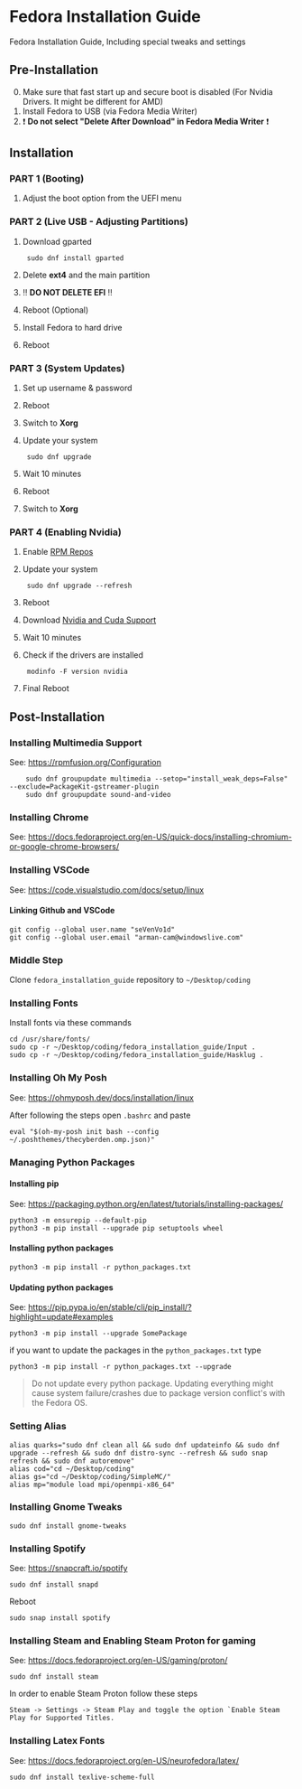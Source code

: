 # Fedora Installation Guide

Fedora Installation Guide, Including special tweaks and settings

## Pre-Installation

0) Make sure that fast start up and secure boot is disabled (For Nvidia Drivers. It might be different for AMD)
1) Install Fedora to USB (via Fedora Media Writer)
2) :exclamation: **Do not select "Delete After Download" in Fedora Media Writer** :exclamation:

## Installation

### PART 1 (Booting)

1) Adjust the boot option from the UEFI menu

### PART 2 (Live USB - Adjusting Partitions)

1) Download gparted

        sudo dnf install gparted

2) Delete **ext4** and the main partition
3) :bangbang: **DO NOT DELETE EFI** :bangbang:
4) Reboot (Optional)
5) Install Fedora to hard drive
6) Reboot

### PART 3 (System Updates)

1) Set up username & password
2) Reboot
3) Switch to **Xorg**
4) Update your system

        sudo dnf upgrade
5) Wait 10 minutes
6) Reboot
7) Switch to **Xorg**

### PART 4 (Enabling Nvidia)

1) Enable [RPM Repos](https://rpmfusion.org/Configuration)
2) Update your system

        sudo dnf upgrade --refresh
3) Reboot
4) Download [Nvidia and Cuda Support](https://rpmfusion.org/Howto/NVIDIA)
5) Wait 10 minutes
6) Check if the drivers are installed

        modinfo -F version nvidia
7) Final Reboot

## Post-Installation

### Installing Multimedia Support

See: <https://rpmfusion.org/Configuration>

        sudo dnf groupupdate multimedia --setop="install_weak_deps=False" --exclude=PackageKit-gstreamer-plugin
        sudo dnf groupupdate sound-and-video

### Installing Chrome

See: <https://docs.fedoraproject.org/en-US/quick-docs/installing-chromium-or-google-chrome-browsers/>

### Installing VSCode

See: <https://code.visualstudio.com/docs/setup/linux>

#### Linking Github and VSCode

    git config --global user.name "seVenVo1d"
    git config --global user.email "arman-cam@windowslive.com"

### Middle Step

Clone `fedora_installation_guide` repository to `~/Desktop/coding`

### Installing Fonts

Install fonts via these commands

    cd /usr/share/fonts/
    sudo cp -r ~/Desktop/coding/fedora_installation_guide/Input .
    sudo cp -r ~/Desktop/coding/fedora_installation_guide/Hasklug .

### Installing Oh My Posh

See: <https://ohmyposh.dev/docs/installation/linux>

After following the steps open `.bashrc` and paste

    eval "$(oh-my-posh init bash --config ~/.poshthemes/thecyberden.omp.json)"

### Managing Python Packages

#### Installing pip

See: <https://packaging.python.org/en/latest/tutorials/installing-packages/>

    python3 -m ensurepip --default-pip
    python3 -m pip install --upgrade pip setuptools wheel

#### Installing python packages

    python3 -m pip install -r python_packages.txt

#### Updating python packages

See: <https://pip.pypa.io/en/stable/cli/pip_install/?highlight=update#examples>

    python3 -m pip install --upgrade SomePackage

if you want to update the packages in the `python_packages.txt` type

    python3 -m pip install -r python_packages.txt --upgrade

> Do not update every python package. Updating everything might cause system failure/crashes due to package version conflict's with the Fedora OS.

### Setting Alias

    alias quarks="sudo dnf clean all && sudo dnf updateinfo && sudo dnf upgrade --refresh && sudo dnf distro-sync --refresh && sudo snap refresh && sudo dnf autoremove"
    alias cod="cd ~/Desktop/coding"
    alias gs="cd ~/Desktop/coding/SimpleMC/"
    alias mp="module load mpi/openmpi-x86_64"

### Installing Gnome Tweaks

    sudo dnf install gnome-tweaks

### Installing Spotify

See: <https://snapcraft.io/spotify>

    sudo dnf install snapd

Reboot

    sudo snap install spotify

### Installing Steam and Enabling Steam Proton for gaming

See: <https://docs.fedoraproject.org/en-US/gaming/proton/>

    sudo dnf install steam

In order to enable Steam Proton follow these steps

    Steam -> Settings -> Steam Play and toggle the option `Enable Steam Play for Supported Titles.

### Installing Latex Fonts

See: <https://docs.fedoraproject.org/en-US/neurofedora/latex/>

    sudo dnf install texlive-scheme-full
